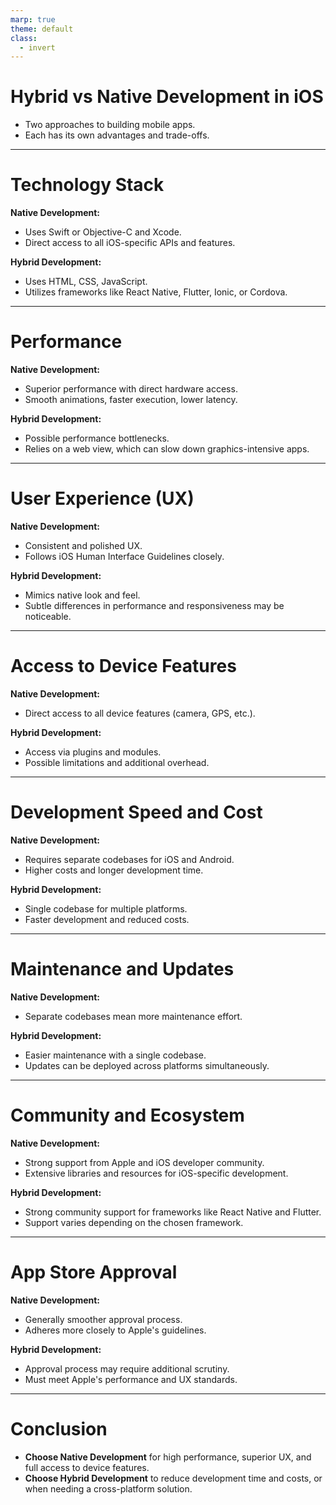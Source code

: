 ```yaml
---
marp: true
theme: default
class:
  - invert
---
```


# Hybrid vs Native Development in iOS

- Two approaches to building mobile apps.
- Each has its own advantages and trade-offs.

---

# Technology Stack

**Native Development:**

- Uses Swift or Objective-C and Xcode.
- Direct access to all iOS-specific APIs and features.

**Hybrid Development:**

- Uses HTML, CSS, JavaScript.
- Utilizes frameworks like React Native, Flutter, Ionic, or Cordova.

<!--
Notes:
Explain that native development is specific to iOS and leverages tools provided by Apple, allowing for full integration with the OS. Hybrid development allows for cross-platform development but may not fully leverage platform-specific features.
-->

---

# Performance

**Native Development:**

- Superior performance with direct hardware access.
- Smooth animations, faster execution, lower latency.

**Hybrid Development:**

- Possible performance bottlenecks.
- Relies on a web view, which can slow down graphics-intensive apps.

<!--
Notes:
Emphasize the importance of performance in user experience. Native apps tend to perform better because they don't have the overhead of running in a web view.
-->

---

# User Experience (UX)

**Native Development:**

- Consistent and polished UX.
- Follows iOS Human Interface Guidelines closely.

**Hybrid Development:**

- Mimics native look and feel.
- Subtle differences in performance and responsiveness may be noticeable.

<!--
Notes:
Highlight that user experience is a critical factor. Native apps can provide a seamless experience, whereas hybrid apps may have minor inconsistencies.
-->

---

# Access to Device Features

**Native Development:**

- Direct access to all device features (camera, GPS, etc.).

**Hybrid Development:**

- Access via plugins and modules.
- Possible limitations and additional overhead.

<!--
Notes:
Discuss how access to device features can affect app functionality. Native apps can use all device capabilities directly, while hybrid apps may need workarounds.
-->

---

# Development Speed and Cost

**Native Development:**

- Requires separate codebases for iOS and Android.
- Higher costs and longer development time.

**Hybrid Development:**

- Single codebase for multiple platforms.
- Faster development and reduced costs.

<!--
Notes:
Explain that hybrid development can be more cost-effective and faster, especially for startups or small projects with limited resources.
-->

---

# Maintenance and Updates

**Native Development:**

- Separate codebases mean more maintenance effort.

**Hybrid Development:**

- Easier maintenance with a single codebase.
- Updates can be deployed across platforms simultaneously.

<!--
Notes:
Note that maintaining a single codebase is simpler and less costly, but native development offers more control and potentially fewer bugs in the long term.
-->

---

# Community and Ecosystem

**Native Development:**

- Strong support from Apple and iOS developer community.
- Extensive libraries and resources for iOS-specific development.

**Hybrid Development:**

- Strong community support for frameworks like React Native and Flutter.
- Support varies depending on the chosen framework.

<!--
Notes:
Mention that both approaches have strong communities, but native development benefits from Apple's direct support and resources.
-->

---

# App Store Approval

**Native Development:**

- Generally smoother approval process.
- Adheres more closely to Apple's guidelines.

**Hybrid Development:**

- Approval process may require additional scrutiny.
- Must meet Apple's performance and UX standards.

<!--
Notes:
Apple tends to favor native apps for their performance and adherence to guidelines, which can make the approval process smoother.
-->

---

# Conclusion

- **Choose Native Development** for high performance, superior UX, and full access to device features.
- **Choose Hybrid Development** to reduce development time and costs, or when needing a cross-platform solution.

<!--
Notes:
Summarize the key points and help the class understand that the choice depends on the specific project needs, budget, and timeline.
-->
